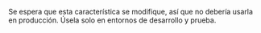 Se espera que esta característica se modifique, así que no debería usarla en producción. Úsela solo en entornos de desarrollo y prueba.